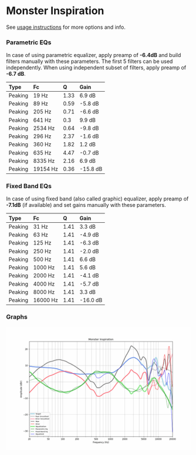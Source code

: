 # Monster Inspiration
See [usage instructions](https://github.com/jaakkopasanen/AutoEq#usage) for more options and info.

### Parametric EQs
In case of using parametric equalizer, apply preamp of **-6.4dB** and build filters manually
with these parameters. The first 5 filters can be used independently.
When using independent subset of filters, apply preamp of **-6.7 dB**.

| Type    | Fc       |    Q | Gain     |
|:--------|:---------|:-----|:---------|
| Peaking | 19 Hz    | 1.33 | 6.9 dB   |
| Peaking | 89 Hz    | 0.59 | -5.8 dB  |
| Peaking | 205 Hz   | 0.71 | -6.6 dB  |
| Peaking | 641 Hz   | 0.3  | 9.9 dB   |
| Peaking | 2534 Hz  | 0.64 | -9.8 dB  |
| Peaking | 296 Hz   | 2.37 | -1.6 dB  |
| Peaking | 360 Hz   | 1.82 | 1.2 dB   |
| Peaking | 635 Hz   | 4.47 | -0.7 dB  |
| Peaking | 8335 Hz  | 2.16 | 6.9 dB   |
| Peaking | 19154 Hz | 0.36 | -15.8 dB |

### Fixed Band EQs
In case of using fixed band (also called graphic) equalizer, apply preamp of **-7.1dB**
(if available) and set gains manually with these parameters.

| Type    | Fc       |    Q | Gain     |
|:--------|:---------|:-----|:---------|
| Peaking | 31 Hz    | 1.41 | 3.3 dB   |
| Peaking | 63 Hz    | 1.41 | -4.9 dB  |
| Peaking | 125 Hz   | 1.41 | -6.3 dB  |
| Peaking | 250 Hz   | 1.41 | -2.0 dB  |
| Peaking | 500 Hz   | 1.41 | 6.6 dB   |
| Peaking | 1000 Hz  | 1.41 | 5.6 dB   |
| Peaking | 2000 Hz  | 1.41 | -4.1 dB  |
| Peaking | 4000 Hz  | 1.41 | -5.7 dB  |
| Peaking | 8000 Hz  | 1.41 | 3.3 dB   |
| Peaking | 16000 Hz | 1.41 | -16.0 dB |

### Graphs
![](./Monster%20Inspiration.png)